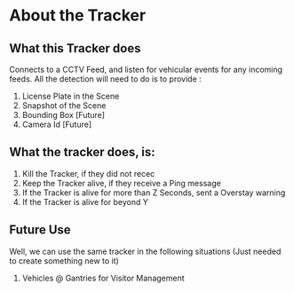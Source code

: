 
# About the Tracker 

## What this Tracker does
Connects to a CCTV Feed, and listen for vehicular events for any incoming feeds. All the detection will need to do is to provide : 
1. License Plate in the Scene 
2. Snapshot of the Scene 
3. Bounding Box [Future]
4. Camera Id [Future]

## What the tracker does, is:
 1. Kill the Tracker, if they did not recec 
 2. Keep the Tracker alive, if they receive a Ping message 
 3. If the Tracker is alive for more than Z Seconds, sent a Overstay warning 
 4. If the Tracker is alive for beyond Y 

 ## Future Use 
 Well, we can use the same tracker in the following situations (Just needed to create something new to it)
 1. Vehicles @ Gantries for Visitor Management 
